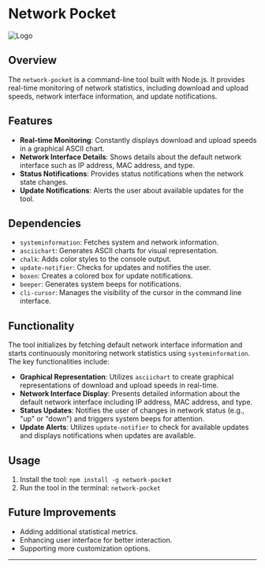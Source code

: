 # Network Pocket

 ![Logo](https://imgur.com/huejlyk.gif)

## Overview
The `network-pocket` is a command-line tool built with Node.js. It provides real-time monitoring of network statistics, including download and upload speeds, network interface information, and update notifications.

## Features
- **Real-time Monitoring**: Constantly displays download and upload speeds in a graphical ASCII chart.
- **Network Interface Details**: Shows details about the default network interface such as IP address, MAC address, and type.
- **Status Notifications**: Provides status notifications when the network state changes.
- **Update Notifications**: Alerts the user about available updates for the tool.

## Dependencies
- `systeminformation`: Fetches system and network information.
- `asciichart`: Generates ASCII charts for visual representation.
- `chalk`: Adds color styles to the console output.
- `update-notifier`: Checks for updates and notifies the user.
- `boxen`: Creates a colored box for update notifications.
- `beeper`: Generates system beeps for notifications.
- `cli-cursor`: Manages the visibility of the cursor in the command line interface.

## Functionality
The tool initializes by fetching default network interface information and starts continuously monitoring network statistics using `systeminformation`. The key functionalities include:
- **Graphical Representation**: Utilizes `asciichart` to create graphical representations of download and upload speeds in real-time.
- **Network Interface Display**: Presents detailed information about the default network interface including IP address, MAC address, and type.
- **Status Updates**: Notifies the user of changes in network status (e.g., "up" or "down") and triggers system beeps for attention.
- **Update Alerts**: Utilizes `update-notifier` to check for available updates and displays notifications when updates are available.

## Usage
1. Install the tool: `npm install -g network-pocket`
2. Run the tool in the terminal: `network-pocket`

## Future Improvements
- Adding additional statistical metrics.
- Enhancing user interface for better interaction.
- Supporting more customization options.

-------

